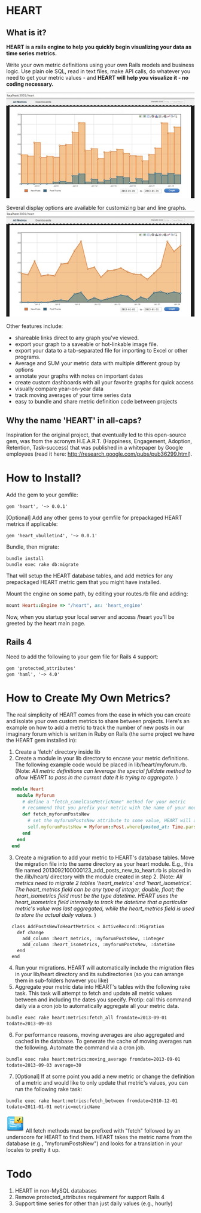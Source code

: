 # HEART

## What is it?
**HEART is a rails engine to help you quickly begin visualizing your data as time series metrics.**

Write your own metric definitions using your own Rails models and business logic. Use plain ole SQL, read in text files, make API calls, do whatever you need to get your metric values - and **HEART will help you visualize it - no coding necessary.**

![heart example bar][1]

Several display options are available for customizing bar and line graphs.
![heart example line][2]

Other features include:

- shareable links direct to any graph you've viewed.
- export your graph to a saveable or hot-linkable image file. 
- export your data to a tab-separated file for importing to Excel or other programs.
- Average and SUM your metric data with multiple different group by options
- annotate your graphs with notes on important dates
- create custom dashboards with all your favorite graphs for quick access
- visually compare year-on-year data
- track moving averages of your time series data
- easy to bundle and share metric definition code between projects

## Why the name 'HEART' in all-caps?
Inspiration for the original project, that eventually led to this open-source gem, was from the acronym H.E.A.R.T. (Happiness, Engagement, Adoption, Retention, Task-success) that was published in a whitepaper by Google employees (read it here: http://research.google.com/pubs/pub36299.html).


# How to Install?
Add the gem to your gemfile:
```
gem 'heart', '~> 0.0.1'
```

[Optional] Add any other gems to your gemfile for prepackaged HEART metrics if applicable:
```
gem 'heart_vbulletin4', '~> 0.0.1'
```

Bundle, then migrate:
```
bundle install
bundle exec rake db:migrate
```
That will setup the HEART database tables, and add metrics for any prepackaged HEART metric gem that you might have installed.

Mount the engine on some path, by editing your routes.rb file and adding:
```ruby
mount Heart::Engine => "/heart", as: 'heart_engine'
```
Now, when you startup your local server and access /heart you'll be greeted by the heart main page.

## Rails 4
Need to add the following to your gem file for Rails 4 support:

```
gem 'protected_attributes'
gem 'haml', '~> 4.0'
``` 


# How to Create My Own Metrics?
The real simplicity of HEART comes from the ease in which you can create and isolate your own custom metrics to share between projects. Here's an example on how to add a metric to track the number of new posts in our imaginary forum which is written in Ruby on Rails (the same project we have the HEART gem installed in):

1. Create a 'fetch' directory inside lib
2. Create a module in your lib directory to encase your metric definitions. The following example code would be placed in lib/heart/myforum.rb. (Note: _All metric definitions can leverage the special fulldate method to allow HEART to pass in the current date it is trying to aggregate._ )

  ```ruby
    module Heart
      module Myforum
        # define a "fetch_camelCaseMetricName" method for your metric
        # recommend that you prefix your metric with the name of your module (e.g., myforum)
        def fetch_myforumPostsNew
          # set the myforumPostsNew attribute to some value, HEART will automatically save it
          self.myforumPostsNew = Myforum::Post.where(posted_at: Time.parse("#{fulldate} 00:00:00")..Time.parse("#{fulldate} 23:59:59")).count
        end
      end
    end
  ```
3. Create a migration to add your metric to HEART's database tables. Move the migration file into the same directory as your heart module. E.g., this file named 2013092100000123_add_posts_new_to_heart.rb is placed in the /lib/heart/ directory with the module created in step 2. (Note: _All metrics need to migrate 2 tables 'heart_metrics' and 'heart_isometrics'. The heart_metrics field can be any type of integer, double, float; the heart_isometrics field must be the type datetime. HEART uses the heart_isometrics field internally to track the datetime that a particular metric's value was last aggregated, while the heart_metrics field is used to store the actual daily values._ )

  ```
    class AddPostsNewToHeartMetrics < ActiveRecord::Migration
      def change
        add_column :heart_metrics, :myforumPostsNew, :integer
        add_column :heart_isometrics, :myforumPostsNew, :datetime
      end
    end
  ```
4. Run your migrations. HEART will automatically include the migration files in your lib/heart directory and its subdirectories (so you can arrange them in sub-folders however you like)
5. Aggregate your metric data into HEART's tables with the following rake task. This task will attempt to fetch and update all metric values between and including the dates you specify. Protip: call this command daily via a cron job to automatically aggregate all your metric data.
  ```
  bundle exec rake heart:metrics:fetch_all fromdate=2013-09-01 todate=2013-09-03
  ```
6. For performance reasons, moving averages are also aggregated and cached in the database. To generate the cache of moving averages run the following. Automate the command via a cron job.
  ```
  bundle exec rake heart:metrics:moving_average fromdate=2013-09-01 todate=2013-09-03 average=30
  ```
7. [Optional] If at some point you add a new metric or change the definition of a metric and would like to only update that metric's values, you can run the following rake task:
  ```
  bundle exec rake heart:metrics:fetch_between fromdate=2010-12-01 todate=2011-01-01 metric=metricName
  ```

![developers note][0] All fetch methods must be prefixed with "fetch" followed by an underscore for HEART to find them. HEART takes the metric name from the database (e.g., "myforumPostsNew") and looks for a translation in your locales to pretty it up.


# Todo
1. HEART in non-MySQL databases
2. Remove protected_attributes requirement for support Rails 4
3. Support time series for other than just daily values (e.g., hourly)

[0]: doc/images/dev_note.png
[1]: doc/images/heart_bar.jpg
[2]: doc/images/heart_line.jpg



